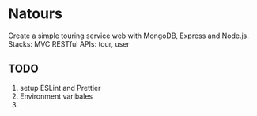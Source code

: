 # Natours

Create a simple touring service web with MongoDB, Express and Node.js.
Stacks:
MVC
RESTful APIs: tour, user

## TODO

1. setup ESLint and Prettier
2. Environment varibales
3.

